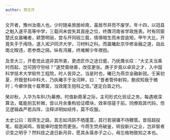 ```yaml
---
author: 蒋文开
---
```


文开者，豫州汝南人也。少时随亲旅居岭南，虽居市井而不废学。年十四，以冠县之魁入遂平高等中学，三载间未尝失其首座之位，终膺河南省学政旌表。时有同窗楚氏女晨曦者，颖慧明丽，尝与开同砚三载，情愫暗生而未尝逾矩。甲午大比，开竟失手于闱场，遂入淞沪同济大学，习材料之科。而晨曦赴京华修金融之道，自此南北暌违，若参商之隔，纵有鸿雁，终难解少年襟抱。

及至大三，开愈觉此道非其所衷，更虑匠作之途日蹙，乃抚膺长叹：“大丈夫当乘时而起，岂可困守穷经？”遂焚膏继晷，改弦更张。庚子岁竟以卓异之才，入中国科学技术大学软件工程院，时人皆异之。当是时也，曦已为燕京金融新锐。壬寅初夏，开既登科中科大，乃执曦手于汝河畔，曰：“昔者管仲射钩，鲍叔知我于微时；今卿伴我十载寒窗，当效尾生抱柱之信。”遂定白首之约。

癸卯秋，入华为车BU为幕僚。时值新鼎革之际，主司形式化验证之务。每遇艰深算法，辄能剖玄析微，尝以月余重构验证模块，效率倍蓰于前。同僚观其代码，但见逻辑森严若兵阵，注释详明如经传，莫不叹服。

太史公曰：观蒋生之路，其志如鸿鹄不栖蓬蒿，其行若骐骥不待鞭策。昔班超投笔，祖逖闻鸡，皆能审时度势而更张。今蒋生焚舟破釜，转投新兴之业，岂非智者识变之明乎？然科技之道日新月异，愿其永葆赤子之心，毋忘格物致知之本也。
